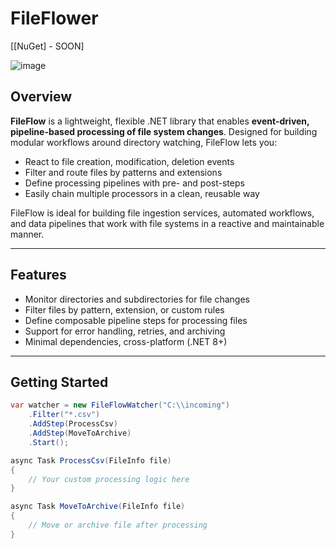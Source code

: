 # FileFlower

[[NuGet] - SOON]

![image](https://github.com/user-attachments/assets/5f8e42fc-532d-4285-99fe-f3b4aa767e1c)

## Overview

**FileFlow** is a lightweight, flexible .NET library that enables **event-driven, pipeline-based processing of file system changes**. Designed for building modular workflows around directory watching, FileFlow lets you:

- React to file creation, modification, deletion events
- Filter and route files by patterns and extensions
- Define processing pipelines with pre- and post-steps
- Easily chain multiple processors in a clean, reusable way

FileFlow is ideal for building file ingestion services, automated workflows, and data pipelines that work with file systems in a reactive and maintainable manner.

---

## Features

- Monitor directories and subdirectories for file changes
- Filter files by pattern, extension, or custom rules
- Define composable pipeline steps for processing files
- Support for error handling, retries, and archiving
- Minimal dependencies, cross-platform (.NET 8+)

---

## Getting Started

```csharp
var watcher = new FileFlowWatcher("C:\\incoming")
    .Filter("*.csv")
    .AddStep(ProcessCsv)
    .AddStep(MoveToArchive)
    .Start();

async Task ProcessCsv(FileInfo file)
{
    // Your custom processing logic here
}

async Task MoveToArchive(FileInfo file)
{
    // Move or archive file after processing
}
```
